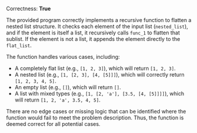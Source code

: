 Correctness: **True**

The provided program correctly implements a recursive function to flatten a nested list structure. It checks each element of the input list (`nested_list`), and if the element is itself a list, it recursively calls `func_1` to flatten that sublist. If the element is not a list, it appends the element directly to the `flat_list`.

The function handles various cases, including:
- A completely flat list (e.g., `[1, 2, 3]`), which will return `[1, 2, 3]`.
- A nested list (e.g., `[1, [2, 3], [4, [5]]]`), which will correctly return `[1, 2, 3, 4, 5]`.
- An empty list (e.g., `[]`), which will return `[]`.
- A list with mixed types (e.g., `[1, [2, 'a'], [3.5, [4, [5]]]]`), which will return `[1, 2, 'a', 3.5, 4, 5]`.

There are no edge cases or missing logic that can be identified where the function would fail to meet the problem description. Thus, the function is deemed correct for all potential cases.